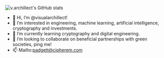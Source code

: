![v.archillect's GitHub stats](https://github-readme-stats.vercel.app/api?username=visualarchillect&show_icons=true&theme=radical)

- 👋 Hi, I’m @visualarchillect!
- 👀 I’m interested in engineering, machine learning, artificial intelligence, cryptography and investments.
- 🌱 I’m currently learning cryptography and digital engineering.
- 💞️ I’m looking to collaborate on beneficial partnerships with green societies, ping me!
- 📫 Mailto:padgett@cipherem.com

<!---
visualarchillect/visualarchillect is a ✨ special ✨ repository because its `README.md` (this file) appears on your GitHub profile.
You can click the Preview link to take a look at your changes.
--->

